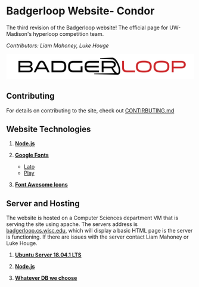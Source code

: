 # Badgerloop Website- Condor

The third revision of the Badgerloop website! The official page for UW-Madison's hyperloop competition team.

*Contributors: Liam Mahoney, Luke Houge*

![badgerloop logo](https://github.com/badgerloop-software/website-condor/blob/dev-general_content/public/images/logo.png)
## Contributing

For details on contributing to the site, check out [CONTIRBUTING.md](https://github.com/badgerloop-software/website-condor/blob/dev-general_content/CONTRIBUTING.md)

## Website Technologies

1. **[Node.js](https://nodejs.org/en/about/)**

2. **[Google Fonts](https://fonts.google.com/)**

	* [Lato](https://fonts.google.com/specimen/Lato)
	* [Play](https://fonts.google.com/specimen/Play)

3. **[Font Awesome Icons](https://fontawesome.com/v4.7.0/icons/)**

## Server and Hosting
The website is hosted on a Computer Sciences department VM that is serving the site using apache. The servers address is [badgerloop.cs.wisc.edu](badgerloop.cs.wisc.edu), which will display a basic HTML page is the server is functioning. If there are issues with the server contact Liam Mahoney or Luke Houge.
1. **[Ubuntu Server 18.04.1 LTS](https://www.ubuntu.com/download/server)**

2. **[Node.js](https://nodejs.org/en/about/)**

3. **[Whatever DB we choose]()**
